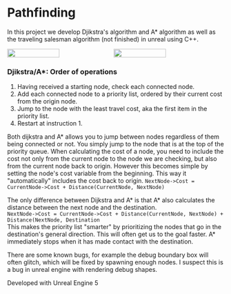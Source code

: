 # Pathfinding

In this project we develop Djikstra's algorithm and A* algorithm as well as the traveling salesman algorithm (not finished) in unreal using C++.

<div style="display:flex">
<img src="https://user-images.githubusercontent.com/89453098/205418060-41e4c41d-e4aa-4e14-ae0b-fefbcda2dc54.png" style="width:49%">
<img src="https://user-images.githubusercontent.com/89453098/205418067-3cad781b-ef94-41b2-9e21-e4ce1db37218.png" style="width:49%">
</div>

### Djikstra/A*: Order of operations
<ol>
    <li>Having received a starting node, check each connected node.</li>
    <li>Add each connected node to a priority list, ordered by their current cost from the origin node.</li>
    <li>Jump to the node with the least travel cost, aka the first item in the priority list.</li>
    <li>Restart at instruction 1.</li>
</ol>

Both dijkstra and A* allows you to jump between nodes regardless of them being connected or not. You simply
jump to the node that is at the top of the priority queue.
When calculating the cost of a node, you need to include the cost not only from the current node to the node 
we are checking, but also from the current node back to origin. However this becomes simple by setting the
node's cost variable from the beginning. This way it "automatically" includes the cost back to origin.
`NextNode->Cost = CurrentNode->Cost + Distance(CurrentNode, NextNode)` 

The only difference between Dijkstra and A* is that A* also calculates the distance between the next node and
the destination.<br>
`NextNode->Cost = CurrentNode->Cost + Distance(CurrentNode, NextNode) + Distance(NextNode, Destination`<br>
This makes the priority list "smarter" by prioritizing the nodes that go in the destination's general direction.
This will often get us to the goal faster. A* immediately stops when it has made contact with the destination.

There are some known bugs, for example the debug boundary box will often glitch, which will be fixed by spawning
enough nodes. I suspect this is a bug in unreal engine with rendering debug shapes.

Developed with Unreal Engine 5
